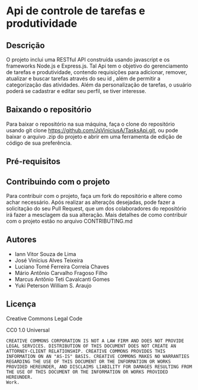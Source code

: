# Api de controle de tarefas e produtividade

## Descrição

O projeto inclui uma RESTful API construída usando javascript e os frameworks Node.js e Express.js. Tal Api tem o objetivo do gerenciamento de tarefas e produtividade, contendo requisições para adicionar, remover, atualizar e buscar tarefas através do seu id , além de permitir a categorização das atividades. Além da personalização de tarefas, o usuário poderá se cadastrar e editar seu perfil, se tiver interesse.  

## Baixando o repositório
Para baixar o repositório na sua máquina, faça o clone do repositório usando git clone https://github.com/JsViniciusA/TasksApi.git, ou pode baixar o arquivo .zip do projeto e abrir em uma ferramenta de edição de código de sua preferência.


## Pré-requisitos

## Contribuindo com o projeto
Para contribuir com o projeto, faça um fork do repositório e altere como achar necessário. Após realizar as alteraçõs desejadas, pode fazer a solicitação do seu Pull Request, que um dos colaboradores do repositório irá fazer a mesclagem da sua alteração. Mais detalhes de como contribuir com o projeto estão no arquivo CONTRIBUTING.md



## Autores

- Iann Vitor Souza de Lima
- José Vinícius Alves Teixeira
- Luciano Tomé Ferreira Correia Chaves
- Mário Antônio Carvalho Fragoso Filho
- Marcus Antônio Teti Cavalcanti Gomes
- Yuki Peterson William S. Araujo

## Licença

  Creative Commons Legal Code

CC0 1.0 Universal

    CREATIVE COMMONS CORPORATION IS NOT A LAW FIRM AND DOES NOT PROVIDE
    LEGAL SERVICES. DISTRIBUTION OF THIS DOCUMENT DOES NOT CREATE AN
    ATTORNEY-CLIENT RELATIONSHIP. CREATIVE COMMONS PROVIDES THIS
    INFORMATION ON AN "AS-IS" BASIS. CREATIVE COMMONS MAKES NO WARRANTIES
    REGARDING THE USE OF THIS DOCUMENT OR THE INFORMATION OR WORKS
    PROVIDED HEREUNDER, AND DISCLAIMS LIABILITY FOR DAMAGES RESULTING FROM
    THE USE OF THIS DOCUMENT OR THE INFORMATION OR WORKS PROVIDED
    HEREUNDER.
    Work.
